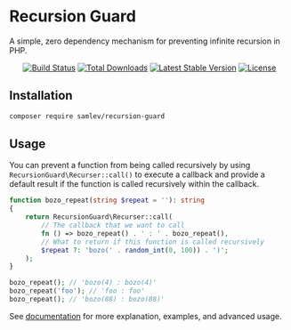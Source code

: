 # Recursion Guard
A simple, zero dependency mechanism for preventing infinite recursion in PHP.

<p align="center">
<a href="https://github.com/samlev/recursion-guard/actions"><img src="https://github.com/samlev/recursion-guard/workflows/tests/badge.svg" alt="Build Status"></a>
<a href="https://packagist.org/packages/samlev/recursion-guard"><img src="https://img.shields.io/packagist/dt/samlev/recursion-guard" alt="Total Downloads"></a>
<a href="https://packagist.org/packages/samlev/recursion-guard"><img src="https://img.shields.io/packagist/v/samlev/recursion-guard" alt="Latest Stable Version"></a>
<a href="https://packagist.org/packages/samlev/recursion-guard"><img src="https://img.shields.io/packagist/l/samlev/recursion-guard" alt="License"></a>
</p>

## Installation
```bash
composer require samlev/recursion-guard
```

## Usage
You can prevent a function from being called recursively by using `RecursionGuard\Recurser::call()` to execute a
callback and provide a default result if the function is called recursively within the callback.
```php
function bozo_repeat(string $repeat = ''): string
{
    return RecursionGuard\Recurser::call(
        // The callback that we want to call
        fn () => bozo_repeat() . ' : ' . bozo_repeat(),
        // What to return if this function is called recursively
        $repeat ?: 'bozo(' . random_int(0, 100)) . ')';
    );
}

bozo_repeat(); // 'bozo(4) : bozo(4)'
bozo_repeat('foo'); // 'foo : foo'
bozo_repeat(); // 'bozo(88) : bozo(88)'
```

See [documentation](docs/index.md#usage) for more explanation, examples, and advanced usage.


